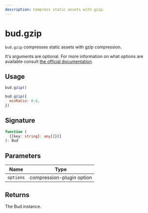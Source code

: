 ```yaml
---
description: Compress static assets with gzip.
---
```


# bud.gzip

`bud.gzip` compresses static assets with gzip compression.

It's arguments are optional. For more information on what options are available consult [the official documentation](https://github.com/webpack-contrib/compression-webpack-plugin).

## Usage

```js
bud.gzip()
```

```js
bud.gzip({
  minRatio: 0.8,
})
```

## Signature

```ts
function (
  {[key: string]: any[]}[]
): Bud
```

## Parameters

| Name   | Type   |
| ------ | ------ |
| `options` | compression-plugin option |

## Returns

The Bud instance.

